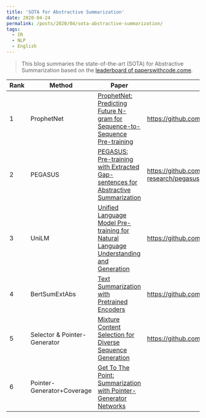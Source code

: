 ```yaml
---
title: 'SOTA for Abstractive Summarization'
date: 2020-04-24
permalink: /posts/2020/04/sota-abstractive-summarization/
tags:
  - IR
  - NLP
  - English
---
```



> This blog summaries the state-of-the-art (SOTA) for Abstractive Summarization based on the [leaderboard of paperswithcode.come](https://paperswithcode.com/sota/abstractive-text-summarization-on-cnn-daily).

| Rank | Method                       | Paper                                                        | Code                                       | Year |
| ---- | ---------------------------- | ------------------------------------------------------------ | ------------------------------------------ | ---- |
| 1    | ProphetNet                   | [ProphetNet: Predicting Future N-gram for Sequence-to-Sequence Pre-training](https://arxiv.org/pdf/2001.04063v2.pdf) | https://github.com/microsoft/ProphetNet    | 2020 |
| 2    | PEGASUS                      | [PEGASUS: Pre-training with Extracted Gap-sentences for Abstractive Summarization](https://arxiv.org/pdf/1912.08777v1.pdf) | https://github.com/google-research/pegasus | 2019 |
| 3    | UniLM                        | [Unified Language Model Pre-training for Natural Language Understanding and Generation](https://arxiv.org/pdf/1905.03197v3.pdf) | https://github.com/microsoft/unilm         | 2019 |
| 4    | BertSumExtAbs                | [Text Summarization with Pretrained Encoders](https://arxiv.org/pdf/1908.08345v2.pdf) | https://github.com/nlpyang/PreSumm         | 2019 |
| 5    | Selector & Pointer-Generator | [Mixture Content Selection for Diverse Sequence Generation](https://arxiv.org/pdf/1909.01953v1.pdf) | https://github.com/clovaai/FocusSeq2Seq    | 2019 |
| 6    | Pointer-Generator+Coverage   | [Get To The Point: Summarization with Pointer-Generator Networks](https://arxiv.org/pdf/1704.04368.pdf) |                                            | 2017 |

